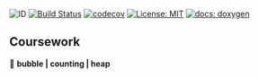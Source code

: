 ![ID](https://img.shields.io/badge/Кошкина-Ульяна-b657b6.svg) [![Build Status](https://travis-ci.org/uliana99/coursework_sorts.svg?branch=master)](https://travis-ci.org/uliana99/coursework_sorts) [![codecov](https://codecov.io/gh/uliana99/coursework_sorts/branch/master/graph/badge.svg)](https://codecov.io/gh/uliana99/coursework_sorts) [![License: MIT](https://img.shields.io/badge/License-MIT-b657b6.svg)](/LICENSE) [![docs: doxygen](https://img.shields.io/badge/doxygen-github.io-purple.svg)](https://uliana99.github.io/coursework_sorts/files.html)

## Coursework 
🚀 **bubble | counting | heap**
